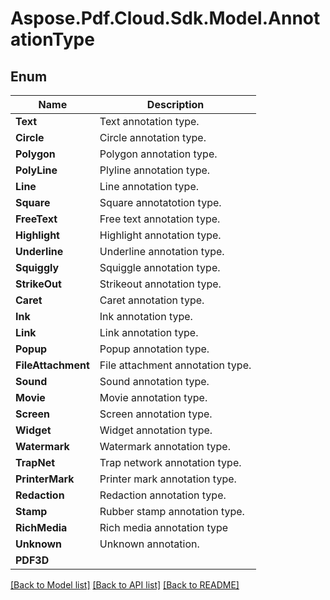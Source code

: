 # Aspose.Pdf.Cloud.Sdk.Model.AnnotationType


## Enum

 Name | Description
------------ | ------------
**Text** | Text annotation type.
**Circle** | Circle annotation type.
**Polygon** | Polygon annotation type.
**PolyLine** | Plyline annotation type.
**Line** | Line annotation type.
**Square** | Square annotatotion type.
**FreeText** | Free text annotation type.
**Highlight** | Highlight annotation type.
**Underline** | Underline annotation type.
**Squiggly** | Squiggle annotation type.
**StrikeOut** | Strikeout annotation type.
**Caret** | Caret annotation type.
**Ink** | Ink annotation type.
**Link** | Link annotation type.
**Popup** | Popup annotation type.
**FileAttachment** | File attachment annotation type.
**Sound** | Sound annotation type.
**Movie** | Movie annotation type.
**Screen** | Screen annotation type.
**Widget** | Widget annotation type.
**Watermark** | Watermark annotation type.
**TrapNet** | Trap network annotation type.
**PrinterMark** | Printer mark annotation type.
**Redaction** | Redaction annotation type.
**Stamp** | Rubber stamp annotation type.
**RichMedia** | Rich media annotation type
**Unknown** | Unknown annotation.
**PDF3D** | 


[[Back to Model list]](../README.md#documentation-for-models) [[Back to API list]](../README.md#documentation-for-api-endpoints) [[Back to README]](../README.md)


